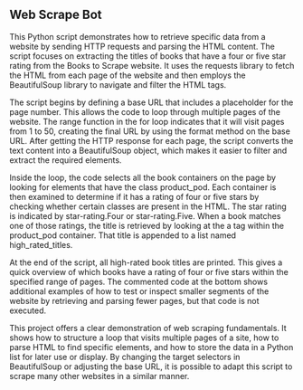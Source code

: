 ## Web Scrape Bot

This Python script demonstrates how to retrieve specific data from a website by sending HTTP requests and parsing the HTML content. The script focuses on extracting the titles of books that have a four or five star rating from the Books to Scrape website. It uses the requests library to fetch the HTML from each page of the website and then employs the BeautifulSoup library to navigate and filter the HTML tags.

The script begins by defining a base URL that includes a placeholder for the page number. This allows the code to loop through multiple pages of the website. The range function in the for loop indicates that it will visit pages from 1 to 50, creating the final URL by using the format method on the base URL. After getting the HTTP response for each page, the script converts the text content into a BeautifulSoup object, which makes it easier to filter and extract the required elements.

Inside the loop, the code selects all the book containers on the page by looking for elements that have the class product_pod. Each container is then examined to determine if it has a rating of four or five stars by checking whether certain classes are present in the HTML. The star rating is indicated by star-rating.Four or star-rating.Five. When a book matches one of those ratings, the title is retrieved by looking at the a tag within the product_pod container. That title is appended to a list named high_rated_titles. 

At the end of the script, all high-rated book titles are printed. This gives a quick overview of which books have a rating of four or five stars within the specified range of pages. The commented code at the bottom shows additional examples of how to test or inspect smaller segments of the website by retrieving and parsing fewer pages, but that code is not executed.

This project offers a clear demonstration of web scraping fundamentals. It shows how to structure a loop that visits multiple pages of a site, how to parse HTML to find specific elements, and how to store the data in a Python list for later use or display. By changing the target selectors in BeautifulSoup or adjusting the base URL, it is possible to adapt this script to scrape many other websites in a similar manner.
